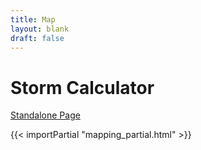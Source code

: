```yaml
---
title: Map
layout: blank
draft: false
---
```

# Storm Calculator
[Standalone Page](/html/storm_calc.html)

{{< importPartial "mapping_partial.html" >}}